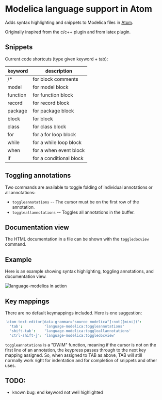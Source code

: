 # Modelica language support in Atom

Adds syntax highlighting and snippets to Modelica files in [Atom](https://atom.io/ "Atom").

Originally inspired from the c/c++ plugin and from latex plugin.

## Snippets

Current code shortcuts (type given keyword + tab):

keyword  | description
---      | ---
/*       | for block comments
model    | for model block
function | for function block
record   | for record block
package  | for package block
block    | for block
class    | for class block
for      | for a for loop block
while    | for a while loop block
when     | for a when event block
if       | for a conditional block

## Toggling annotations

Two commands are available to toggle folding of individual annotations or all
annotations:

- `toggleannotations` -- The cursor must be on the first row of the annotation.
- `toggleallannotations` -- Toggles all annotations in the buffer.

## Documentation view

The HTML documentation in a file can be shown with the `toggledocview` command.

## Example

Here is an example showing syntax highlighting, toggling annotations, and
documentation view.

![language-modelica in action](https://github.com/modelica-tools/atom-language-modelica/raw/master/atom-modelica.gif)

## Key mappings

There are no default keymappings included. Here is one suggestion:

```cson
'atom-text-editor[data-grammar="source modelica"]:not([mini])':
  'tab':          'language-modelica:toggleannotations'
  'shift-tab':    'language-modelica:toggleallannotations'
  'ctrl-shift-j': 'language-modelica:toggledocview'
```

`toggleannotations` is a "DWIM" function, meaning if the cursor is not on the
first line of an annotation, the keypress passes through to the next key
mapping assigned. So, when assigned to TAB as above, TAB will still normally
work right for indentation and for completion of snippets and other uses.


## TODO:

* known bug: end keyword not well highlighted
